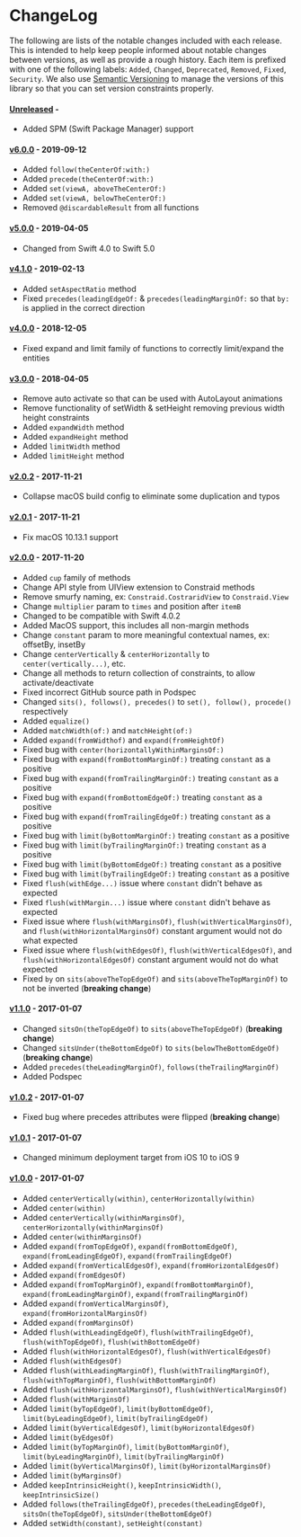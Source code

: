 # ChangeLog

The following are lists of the notable changes included with each release.
This is intended to help keep people informed about notable changes between
versions, as well as provide a rough history. Each item is prefixed with
one of the following labels: `Added`, `Changed`, `Deprecated`,
`Removed`, `Fixed`, `Security`. We also use [Semantic
Versioning](http://semver.org) to manage the versions of this library so
that you can set version constraints properly.

#### [Unreleased][unreleased] -

* Added SPM (Swift Package Manager) support

#### [v6.0.0][v6.0.0] - 2019-09-12

* Added `follow(theCenterOf:with:)`
* Added `precede(theCenterOf:with:)`
* Added `set(viewA, aboveTheCenterOf:)`
* Added `set(viewA, belowTheCenterOf:)`
* Removed `@discardableResult` from all functions

#### [v5.0.0][v5.0.0] - 2019-04-05

* Changed from Swift 4.0 to Swift 5.0

#### [v4.1.0][v4.1.0] - 2019-02-13

* Added `setAspectRatio` method
* Fixed `precedes(leadingEdgeOf:` & `precedes(leadingMarginOf:` so that `by:` is applied in the correct direction

#### [v4.0.0][v4.0.0] - 2018-12-05

* Fixed expand and limit family of functions to correctly limit/expand the entities

#### [v3.0.0][v3.0.0] - 2018-04-05

* Remove auto activate so that can be used with AutoLayout animations
* Remove functionality of setWidth & setHeight removing previous width height constraints
* Added `expandWidth` method
* Added `expandHeight` method
* Added `limitWidth` method
* Added `limitHeight` method

#### [v2.0.2][v2.0.2] - 2017-11-21

* Collapse macOS build config to eliminate some duplication and typos

#### [v2.0.1][v2.0.1] - 2017-11-21

* Fix macOS 10.13.1 support

#### [v2.0.0][v2.0.0] - 2017-11-20

* Added `cup` family of methods
* Change API style from UIView extension to Constraid methods
* Remove smurfy naming, ex: `Constraid.CostraridView` to `Constraid.View`
* Change `multiplier` param to `times` and position after `itemB`
* Changed to be compatible with Swift 4.0.2
* Added MacOS support, this includes all non-margin methods
* Change `constant` param to more meaningful contextual names, ex: offsetBy, insetBy
* Change `centerVertically` & `centerHorizontally` to `center(vertically...)`, etc.
* Change all methods to return collection of constraints, to allow activate/deactivate
* Fixed incorrect GitHub source path in Podspec
* Changed `sits(), follows(), precedes()` to `set(), follow(), procede()` respectively
* Added `equalize()`
* Added `matchWidth(of:)` and `matchHeight(of:)`
* Added `expand(fromWidthof)` and `expand(fromHeightOf)`
* Fixed bug with `center(horizontallyWithinMarginsOf:)`
* Fixed bug with `expand(fromBottomMarginOf:)` treating `constant` as a positive
* Fixed bug with `expand(fromTrailingMarginOf:)` treating `constant` as a positive
* Fixed bug with `expand(fromBottomEdgeOf:)` treating `constant` as a positive
* Fixed bug with `expand(fromTrailingEdgeOf:)` treating `constant` as a positive
* Fixed bug with `limit(byBottomMarginOf:)` treating `constant` as a positive
* Fixed bug with `limit(byTrailingMarginOf:)` treating `constant` as a positive
* Fixed bug with `limit(byBottomEdgeOf:)` treating `constant` as a positive
* Fixed bug with `limit(byTrailingEdgeOf:)` treating `constant` as a positive
* Fixed `flush(withEdge...)` issue where `constant` didn't behave as expected
* Fixed `flush(withMargin...)` issue where `constant` didn't behave as expected
* Fixed issue where `flush(withMarginsOf)`, `flush(withVerticalMarginsOf)`, and
  `flush(withHorizontalMarginsOf)` constant argument would not do what expected
* Fixed issue where `flush(withEdgesOf)`, `flush(withVerticalEdgesOf)`, and
  `flush(withHorizontalEdgesOf)` constant argument would not do what expected
* Fixed `by` on `sits(aboveTheTopEdgeOf)` and `sits(aboveTheTopMarginOf)` to not
  be inverted (**breaking change**)

#### [v1.1.0][v1.1.0] - 2017-01-07

* Changed `sitsOn(theTopEdgeOf)` to `sits(aboveTheTopEdgeOf)`
  (**breaking change**)
* Changed `sitsUnder(theBottomEdgeOf)` to `sits(belowTheBottomEdgeOf)`
  (**breaking change**)
* Added `precedes(theLeadingMarginOf)`, `follows(theTrailingMarginOf)`
* Added Podspec

#### [v1.0.2][v1.0.2] - 2017-01-07

* Fixed bug where precedes attributes were flipped (**breaking change**)

#### [v1.0.1][v1.0.1] - 2017-01-07

* Changed minimum deployment target from iOS 10 to iOS 9

#### [v1.0.0][v1.0.0] - 2017-01-07

* Added `centerVertically(within)`, `centerHorizontally(within)`
* Added `center(within)`
* Added `centerVertically(withinMarginsOf)`,
  `centerHorizontally(withinMarginsOf)`
* Added `center(withinMarginsOf)`
* Added `expand(fromTopEdgeOf)`, `expand(fromBottomEdgeOf)`,
  `expand(fromLeadingEdgeOf)`, `expand(fromTrailingEdgeOf)`
* Added `expand(fromVerticalEdgesOf)`, `expand(fromHorizontalEdgesOf)`
* Added `expand(fromEdgesOf)`
* Added `expand(fromTopMarginOf)`, `expand(fromBottomMarginOf)`,
  `expand(fromLeadingMarginOf)`, `expand(fromTrailingMarginOf)`
* Added `expand(fromVerticalMarginsOf)`, `expand(fromHorizontalMarginsOf)`
* Added `expand(fromMarginsOf)`
* Added `flush(withLeadingEdgeOf)`, `flush(withTrailingEdgeOf)`,
  `flush(withTopEdgeOf)`, `flush(withBottomEdgeOf)`
* Added `flush(withHorizontalEdgesOf)`, `flush(withVerticalEdgesOf)`
* Added `flush(withEdgesOf)`
* Added `flush(withLeadingMarginOf)`, `flush(withTrailingMarginOf)`,
  `flush(withTopMarginOf)`, `flush(withBottomMarginOf)`
* Added `flush(withHorizontalMarginsOf)`, `flush(withVerticalMarginsOf)`
* Added `flush(withMarginsOf)`
* Added `limit(byTopEdgeOf)`, `limit(byBottomEdgeOf)`, `limit(byLeadingEdgeOf)`,
  `limit(byTrailingEdgeOf)`
* Added `limit(byVerticalEdgesOf)`, `limit(byHorizontalEdgesOf)`
* Added `limit(byEdgesOf)`
* Added `limit(byTopMarginOf)`, `limit(byBottomMarginOf)`,
  `limit(byLeadingMarginOf)`, `limit(byTrailingMarginOf)`
* Added `limit(byVerticalMarginsOf)`, `limit(byHorizontalMarginsOf)`
* Added `limit(byMarginsOf)`
* Added `keepIntrinsicHeight()`, `keepIntrinsicWidth()`, `keepIntrinsicSize()`
* Added `follows(theTrailingEdgeOf)`, `precedes(theLeadingEdgeOf)`,
  `sitsOn(theTopEdgeOf)`, `sitsUnder(theBottomEdgeOf)`
* Added `setWidth(constant)`, `setHeight(constant)`

[unreleased]: https://github.com/uptech/Constraid/compare/6.0.0...HEAD
[v6.0.0]: https://github.com/uptech/Constraid/compare/5.0.0...6.0.0
[v5.0.0]: https://github.com/uptech/Constraid/compare/4.1.0...5.0.0
[v4.1.0]: https://github.com/uptech/Constraid/compare/4.0.0...4.1.0
[v4.0.0]: https://github.com/uptech/Constraid/compare/3.0.0...4.0.0
[v3.0.0]: https://github.com/uptech/Constraid/compare/2.0.2...3.0.0
[v2.0.2]: https://github.com/uptech/Constraid/compare/2.0.1...2.0.2
[v2.0.1]: https://github.com/uptech/Constraid/compare/2.0.0...2.0.1
[v2.0.0]: https://github.com/uptech/Constraid/compare/1.1.0...2.0.0
[v1.1.0]: https://github.com/uptech/Constraid/compare/1.0.2...1.1.0
[v1.0.2]: https://github.com/uptech/Constraid/compare/1.0.1...1.0.2
[v1.0.1]: https://github.com/uptech/Constraid/compare/1.0.0...1.0.1
[v1.0.0]: https://github.com/uptech/Constraid/compare/d21a21...1.0.0
